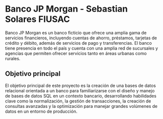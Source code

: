 # Banco JP Morgan - Sebastian Solares FIUSAC
Banco JP Morgan es un banco ficticio que ofrece una amplia gama de servicios
financieros, incluyendo cuentas de ahorro, préstamos, tarjetas de crédito y débito,
además de servicios de pago y transferencias. El banco tiene presencia en todo el
país y cuenta con una amplia red de sucursales y agencias que permiten ofrecer
servicios tanto en áreas urbanas como rurales.

## Objetivo principal
El objetivo principal de este proyecto es la creación de una bases de datos relacional orientada a un banco para familiarizarse con el diseño y manejo de bases de datos SQL en un contexto bancario, desarrollando habilidades clave como la normalización, la gestión de transacciones, la creación de consultas avanzadas y la optimización para manejar grandes volúmenes de datos en un entorno de producción.
